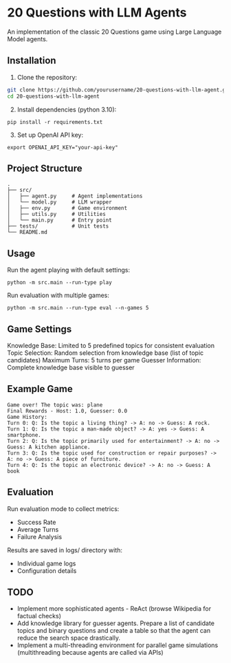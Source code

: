 # 20 Questions with LLM Agents

An implementation of the classic 20 Questions game using Large Language Model agents.

## Installation

1. Clone the repository:

```bash
git clone https://github.com/yourusername/20-questions-with-llm-agent.git
cd 20-questions-with-llm-agent
```

2. Install dependencies (python 3.10):

```
pip install -r requirements.txt
```

3. Set up OpenAI API key:

```
export OPENAI_API_KEY="your-api-key"
```

## Project Structure

```
.
├── src/
│   ├── agent.py     # Agent implementations
│   └── model.py     # LLM wrapper
│   ├── env.py       # Game environment
│   ├── utils.py     # Utilities
│   └── main.py      # Entry point
├── tests/           # Unit tests
└── README.md
```

## Usage

Run the agent playing with default settings:

```
python -m src.main --run-type play
```

Run evaluation with multiple games:
```
python -m src.main --run-type eval --n-games 5
```


## Game Settings
Knowledge Base: Limited to 5 predefined topics for consistent evaluation
Topic Selection: Random selection from knowledge base (list of topic candidates)
Maximum Turns: 5 turns per game
Guesser Information: Complete knowledge base  visible to guesser


## Example Game

```Game
Game over! The topic was: plane
Final Rewards - Host: 1.0, Guesser: 0.0
Game History:
Turn 0: Q: Is the topic a living thing? -> A: no -> Guess: A rock.
Turn 1: Q: Is the topic a man-made object? -> A: yes -> Guess: A smartphone.
Turn 2: Q: Is the topic primarily used for entertainment? -> A: no -> Guess: A kitchen appliance.
Turn 3: Q: Is the topic used for construction or repair purposes? -> A: no -> Guess: A piece of furniture.
Turn 4: Q: Is the topic an electronic device? -> A: no -> Guess: A book
```

## Evaluation
Run evaluation mode to collect metrics:

* Success Rate
* Average Turns
* Failure Analysis

Results are saved in logs/ directory with:

* Individual game logs
* Configuration details


## TODO
* Implement more sophisticated agents - ReAct (browse Wikipedia for factual checks)
* Add knowledge library for guesser agents. Prepare a list of candidate topics and binary questions and create a table so that the agent can reduce the search space drastically.
* Implement a multi-threading environment for parallel game simulations (multithreading because agents are called via APIs)

